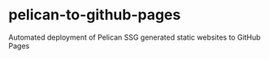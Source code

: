 # pelican-to-github-pages
Automated deployment of Pelican SSG generated static websites to GitHub Pages
